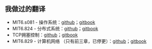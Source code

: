 ## 我做过的翻译
* MIT6.s081 - 操作系统：[github](https://github.com/huihongxiao/MIT6.S081)；[gitbook](https://mit-public-courses-cn-translatio.gitbook.io/mit6-s081/)
* MIT6.824 - 分布式系统：[github](https://github.com/huihongxiao/MIT6.824)；[gitbook](https://mit-public-courses-cn-translatio.gitbook.io/mit6-824/)
* TCP拥塞控制：[github](https://github.com/huihongxiao/TCP-Congestion-Control-A-Systems-Approach)；[gitbook](https://mit-public-courses-cn-translatio.gitbook.io/tcp-congestion-control-a-systems-approach/)
* MIT6.829 - 计算机网络 （只有前三章，已停更）：[github](https://github.com/huihongxiao/MIT6.829)；[gitbook](https://mit-public-courses-cn-translatio.gitbook.io/mit6.829/)

